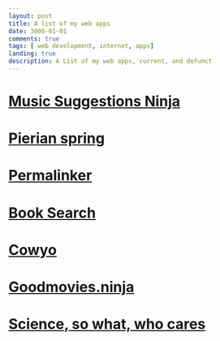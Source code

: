```yaml
---
layout: post
title: A list of my web apps
date: 3000-01-01
comments: true
tags: [ web development, internet, apps]
landing: true
description: A List of my web apps, current, and defunct
---
```


# [Music Suggestions Ninja](http://www.musicsuggestions.ninja/)

# [Pierian spring](http://pierian.duckdns.org/)

# [Permalinker](http://permalinker.duckdns.org/)

# [Book Search](http://book.duckdns.org/)

# [Cowyo](http://cowyo.com/about)

# [Goodmovies.ninja](http://goodmovies.ninja/)

# [Science, so what, who cares](http://sciencesowhatwhocares.xyz/)
